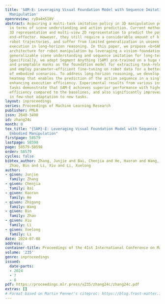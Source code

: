 ```yaml
---
title: 'SAM-E: Leveraging Visual Foundation Model with Sequence Imitation for Embodied
  Manipulation'
openreview: ryDa4mS18V
abstract: Acquiring a multi-task imitation policy in 3D manipulation poses challenges
  in terms of scene understanding and action prediction. Current methods employ both
  3D representation and multi-view 2D representation to predict the poses of the robot’s
  end-effector. However, they still require a considerable amount of high-quality
  robot trajectories, and suffer from limited generalization in unseen tasks and inefficient
  execution in long-horizon reasoning. In this paper, we propose <b>SAM-E</b>, a novel
  architecture for robot manipulation by leveraging a vision-foundation model for
  generalizable scene understanding and sequence imitation for long-term action reasoning.
  Specifically, we adopt Segment Anything (SAM) pre-trained on a huge number of images
  and promptable masks as the foundation model for extracting task-relevant features,
  and employ parameter-efficient fine-tuning on robot data for a better understanding
  of embodied scenarios. To address long-horizon reasoning, we develop a novel multi-channel
  heatmap that enables the prediction of the action sequence in a single pass, notably
  enhancing execution efficiency. Experimental results from various instruction-following
  tasks demonstrate that SAM-E achieves superior performance with higher execution
  efficiency compared to the baselines, and also significantly improves generalization
  in few-shot adaptation to new tasks.
layout: inproceedings
series: Proceedings of Machine Learning Research
publisher: PMLR
issn: 2640-3498
id: zhang24c
month: 0
tex_title: "{SAM}-E: Leveraging Visual Foundation Model with Sequence Imitation for
  Embodied Manipulation"
firstpage: 58579
lastpage: 58598
page: 58579-58598
order: 58579
cycles: false
bibtex_author: Zhang, Junjie and Bai, Chenjia and He, Haoran and Wang, Zhigang and
  Zhao, Bin and Li, Xiu and Li, Xuelong
author:
- given: Junjie
  family: Zhang
- given: Chenjia
  family: Bai
- given: Haoran
  family: He
- given: Zhigang
  family: Wang
- given: Bin
  family: Zhao
- given: Xiu
  family: Li
- given: Xuelong
  family: Li
date: 2024-07-08
address:
container-title: Proceedings of the 41st International Conference on Machine Learning
volume: '235'
genre: inproceedings
issued:
  date-parts:
  - 2024
  - 7
  - 8
pdf: https://proceedings.mlr.press/v235/zhang24c/zhang24c.pdf
extras: []
# Format based on Martin Fenner's citeproc: https://blog.front-matter.io/posts/citeproc-yaml-for-bibliographies/
---
```

